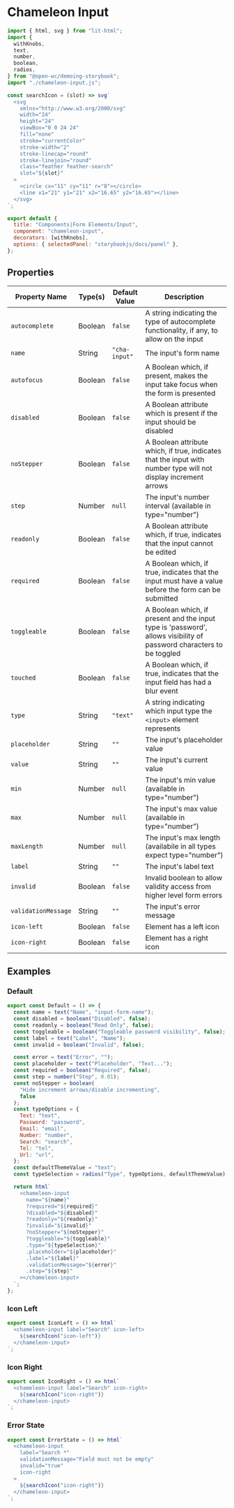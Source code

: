 # Chameleon Input

```js script
import { html, svg } from "lit-html";
import {
  withKnobs,
  text,
  number,
  boolean,
  radios,
} from "@open-wc/demoing-storybook";
import "./chameleon-input.js";

const searchIcon = (slot) => svg`
  <svg
    xmlns="http://www.w3.org/2000/svg"
    width="24"
    height="24"
    viewBox="0 0 24 24"
    fill="none"
    stroke="currentColor"
    stroke-width="2"
    stroke-linecap="round"
    stroke-linejoin="round"
    class="feather feather-search"
    slot="${slot}"
  >
    <circle cx="11" cy="11" r="8"></circle>
    <line x1="21" y1="21" x2="16.65" y2="16.65"></line>
  </svg>
`;

export default {
  title: "Components|Form Elements/Input",
  component: "chameleon-input",
  decorators: [withKnobs],
  options: { selectedPanel: "storybookjs/docs/panel" },
};
```

## Properties

| Property Name       | Type(s) | Default Value | Description                                                                                                          |
| ------------------- | ------- | ------------- | -------------------------------------------------------------------------------------------------------------------- |
| `autocomplete`      | Boolean | `false`       | A string indicating the type of autocomplete functionality, if any, to allow on the input                            |
| `name`              | String  | `"cha-input"` | The input's form name                                                                                                |
| `autofocus`         | Boolean | `false`       | A Boolean which, if present, makes the input take focus when the form is presented                                   |
| `disabled`          | Boolean | `false`       | A Boolean attribute which is present if the input should be disabled                                                 |
| `noStepper`         | Boolean | `false`       | A Boolean attribute which, if true, indicates that the input with number type will not display increment arrows      |
| `step`              | Number  | `null`        | The input's number interval (available in type="number")                                                             |
| `readonly`          | Boolean | `false`       | A Boolean attribute which, if true, indicates that the input cannot be edited                                        |
| `required`          | Boolean | `false`       | A Boolean which, if true, indicates that the input must have a value before the form can be submitted                |
| `toggleable`        | Boolean | `false`       | A Boolean which, if present and the input type is 'password', allows visibility of password characters to be toggled |
| `touched`           | Boolean | `false`       | A Boolean which, if true, indicates that the input field has had a blur event                                        |
| `type`              | String  | `"text"`      | A string indicating which input type the `<input>` element represents                                                |
| `placeholder`       | String  | `""`          | The input's placeholder value                                                                                        |
| `value`             | String  | `""`          | The input's current value                                                                                            |
| `min`               | Number  | `null`        | The input's min value (available in type="number")                                                                   |
| `max`               | Number  | `null`        | The input's max value (available in type="number")                                                                   |
| `maxLength`         | Number  | `null`        | The input's max length (availabile in all types expect type="number")                                                |
| `label`             | String  | `""`          | The input's label text                                                                                               |
| `invalid`           | Boolean | `false`       | Invalid boolean to allow validity access from higher level form errors                                               |
| `validationMessage` | String  | `""`          | The input's error message                                                                                            |
| `icon-left`         | Boolean | `false`       | Element has a left icon                                                                                              |
| `icon-right`        | Boolean | `false`       | Element has a right icon                                                                                             |

## Examples

### Default

```js preview-story
export const Default = () => {
  const name = text("Name", "input-form-name");
  const disabled = boolean("Disabled", false);
  const readonly = boolean("Read Only", false);
  const toggleable = boolean("Toggleable password visibility", false);
  const label = text("Label", "Name");
  const invalid = boolean("Invalid", false);

  const error = text("Error", "");
  const placeholder = text("Placeholder", "Text...");
  const required = boolean("Required", false);
  const step = number("Step", 0.01);
  const noStepper = boolean(
    "Hide increment arrows/disable incrementing",
    false
  );
  const typeOptions = {
    Text: "text",
    Password: "password",
    Email: "email",
    Number: "number",
    Search: "search",
    Tel: "tel",
    Url: "url",
  };
  const defaultThemeValue = "text";
  const typeSelection = radios("Type", typeOptions, defaultThemeValue);

  return html`
    <chameleon-input
      name="${name}"
      ?required="${required}"
      ?disabled="${disabled}"
      ?readonly="${readonly}"
      ?invalid="${invalid}"
      ?noStepper="${noStepper}"
      ?toggleable="${toggleable}"
      .type="${typeSelection}"
      .placeholder="${placeholder}"
      .label="${label}"
      .validationMessage="${error}"
      .step="${step}"
    ></chameleon-input>
  `;
};
```

### Icon Left

```js preview-story
export const IconLeft = () => html`
  <chameleon-input label="Search" icon-left>
    ${searchIcon("icon-left")}
  </chameleon-input>
`;
```

### Icon Right

```js preview-story
export const IconRight = () => html`
  <chameleon-input label="Search" icon-right>
    ${searchIcon("icon-right")}
  </chameleon-input>
`;
```

### Error State

```js preview-story
export const ErrorState = () => html`
  <chameleon-input
    label="Search *"
    validationMessage="Field must not be empty"
    invalid="true"
    icon-right
  >
    ${searchIcon("icon-right")}
  </chameleon-input>
`;
```
